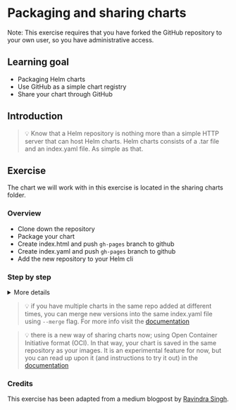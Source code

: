 # Packaging and sharing charts

Note: This exercise requires that you have forked the GitHub repository to your own user, so you have administrative access.

## Learning goal

- Packaging Helm charts
- Use GitHub as a simple chart registry
- Share your chart through GitHub

## Introduction

> :bulb: Know that a Helm repository is nothing more than a simple HTTP server that can host Helm charts.
> Helm charts consists of a .tar file and an index.yaml file.
> As simple as that.

## Exercise

The chart we will work with in this exercise is located in the sharing charts folder.

### Overview

- Clone down the repository
- Package your chart
- Create index.html and push `gh-pages` branch to github
- Create index.yaml and push `gh-pages` branch to github
- Add the new repository to your Helm cli

### Step by step

<details>
      <summary>More details</summary>

**Clone down the repository**

- In the helm-katas folder, make a new folder with your github handle as your name.
- Open a terminal into that folder, and clone down your forked repository.

> :bulb: make sure that the repo you are cloning down is your own, and not the eficode-academy one. Yours will have a URL like the following: https://github.com/yourusername/helm-katas where `yourusername` is replaced with your username.

**Package your chart**

- Open a terminal in the `<yourusername>/helm-katas/sharing-charts` directory
- Package your chart with `helm package sentence-app`
- Move the package out to the root folder of your cloned repository

> the path would be something like this: `/home/ubuntu/helm-katas/YourGHName/helm-katas`

**Create index.html and push `gh-pages` branch to github**

- Add an empty index.html file in the root: `touch index.html`

> Note: this is for github to recognize this as a website and start serving it as content.

- create a branch named `gh-pages` from the main branch, and check it out.
- add the helm chart `.tgz` and the `index.html` to git, make a commit and push it to your new `gh-pages` branch.

> Note: the VSCode instances used would like to login for you with OAuth. We therefore recommend you to use a dummy github account for this due to security considerations.

<details>
      <summary>:bulb: git help</summary>

- Make sure you are in the folder `/home/ubuntu/helm-katas/YourGHName/helm-katas`
- Create and check out a new branch called `gh-pages` by running: `git checkout -b gh-pages`
- Type `git status` to see that you have two new files, your index file and the app in compressed format.
- Add both files to git with with `git add index.html` and `git add sentence-app-0.1.0.tgz`
- Commit both files with `git commit -m "made first gh page"`
- Push them to Github with `git push --set-upstream origin gh-pages`

</details>

- Go to the Settings tab of your Github repository and the `Pages` tab on the left. Here you will see a link, in the format like: https://UserName.github.io/helm-katas/.
- Click the link to see a blank webpage, making sure that the page is served through github.

**Create index.yaml and push `gh-pages` branch to github**

- Use the `helm repo index` command to generate the `index.yaml` file: `helm repo index . --url https://<yourGitHubUsername.github.io/helm-katas`
- Open the newly created file to see that the content matches the below example:

```yaml
apiVersion: v1
entries:
  sentence-app:
  - apiVersion: v2
    appVersion: 1.16.0
    created: "2021-05-18T11:05:16.935664314Z"
    description: A Helm chart for Kubernetes
    digest: 2125cd363e6f764472cb70c7afab5e35170c64ae06630bc7fd15577a40afaef4
    name: sentence-app
    type: application
    urls:
    - https://sofusalbertsen.github.io/helm-katas/sentence-app-0.1.0.tgz
    version: 0.1.0
generated: "2021-05-18T11:05:16.93437855Z"
```

- Add, commit and push the index file to the `gh-pages` branch.

Congratulations! You have now made your first chart repository.

**Add the new repository to your Helm cli**

To test out your newly created repo, try to add it to your helm CLI.

- Add the repository to Helm: `helm repo add my-repo https://<yourGitHubUsername.github.io/helm-katas`
- List your Helm repositories to see the newly added repo: `helm repo list`

```sh
$ helm repo list
NAME    URL
my-repo https://sofusalbertsen.github.io/helm-katas/
```

Great! Your helm repo is live and now you can fetch your helm chart or install your helm chart.

```sh
$ helm install sentence-app my-repo/sentence-app
NAME: sentence-app
LAST DEPLOYED: Tue May 18 11:23:54 2021
NAMESPACE: user1
STATUS: deployed
REVISION: 1
```

- Watch the Kubernetes object gets created with `kubectl get pods,svc`
- Clean up by uninstalling the chart: `helm uninstall sentence-app`

</details>

> :bulb: if you have multiple charts in the same repo added at different times, you can merge new versions into the same index.yaml file using `--merge` flag. For more info visit the [documentation](https://helm.sh/docs/topics/chart_repository/#add-new-charts-to-an-existing-repository)

> :bulb: there is a new way of sharing charts now; using Open Container Initiative format (OCI). In that way, your chart is saved in the same repository as your images. It is an experimental feature for now, but you can read up upon it (and instructions to try it out) in the [documentation](https://helm.sh/docs/topics/registries/#enabling-oci-support)

### Credits

This exercise has been adapted from a medium blogpost by [Ravindra Singh](https://medium.com/xebia-engineering/how-to-share-helm-chart-via-helm-repository-4cbfc7b1df90).
